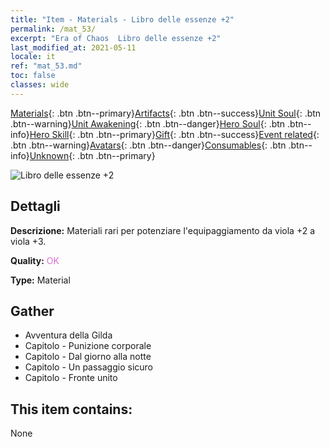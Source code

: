 ```yaml
---
title: "Item - Materials - Libro delle essenze +2"
permalink: /mat_53/
excerpt: "Era of Chaos  Libro delle essenze +2"
last_modified_at: 2021-05-11
locale: it
ref: "mat_53.md"
toc: false
classes: wide
---
```

 [Materials](/ItemsIT/){: .btn .btn--primary}[Artifacts](/ItemsIT/Artifacts/){: .btn .btn--success}[Unit Soul](/ItemsIT/UnitSoul/){: .btn .btn--warning}[Unit Awakening](/ItemsIT/UnitAwakening/){: .btn .btn--danger}[Hero Soul](/ItemsIT/HeroSoul/){: .btn .btn--info}[Hero Skill](/ItemsIT/HeroSkill/){: .btn .btn--primary}[Gift](/ItemsIT/Gift/){: .btn .btn--success}[Event related](/ItemsIT/Events/){: .btn .btn--warning}[Avatars](/ItemsIT/Avatars/){: .btn .btn--danger}[Consumables](/ItemsIT/Consumables/){: .btn .btn--info}[Unknown](/ItemsIT/Unknown/){: .btn .btn--primary}

 ![Libro delle essenze +2](/images/t/i_cailiao_hexin2.png)

## Dettagli
 **Descrizione:** Materiali rari per potenziare l'equipaggiamento da viola +2 a viola +3.

 **Quality:** <span style="color: #DA70D6">OK</span>

 **Type:** Material

## Gather

*    Avventura della Gilda 
*    Capitolo - Punizione corporale 
*    Capitolo - Dal giorno alla notte 
*    Capitolo - Un passaggio sicuro 
*    Capitolo - Fronte unito 

## This item contains:

  None

